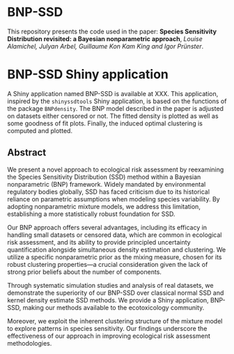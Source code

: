 # BNP-SSD
This repository presents the code used in the paper: **Species Sensitivity Distribution revisited: a Bayesian nonparametric approach**, *Louise Alamichel, Julyan Arbel, Guillaume Kon Kam King
and Igor Prünster*. 

# BNP-SSD Shiny application
A Shiny application named BNP-SSD is available at XXX. 
This application, inspired by the `shinyssdtools` Shiny application, is based on the functions of the package `BNPdensity`. 
The BNP model described in the paper is adjusted on datasets either censored or not. The fitted density is plotted as well as some goodness of fit plots. Finally, the induced optimal clustering is computed and plotted.

## Abstract
We present a novel approach to ecological risk assessment by reexamining the Species Sensitivity Distribution (SSD) method within a Bayesian nonparametric (BNP) framework. Widely mandated by environmental regulatory bodies globally, SSD has faced criticism due to its historical reliance on parametric assumptions when modeling species variability. By adopting nonparametric mixture models, we address this limitation, establishing a more statistically robust foundation for SSD. 

Our BNP approach offers several advantages, including its efficacy in handling small datasets or censored data, which are common in ecological risk assessment, and its ability to provide principled uncertainty quantification alongside simultaneous density estimation and clustering. We utilize a specific nonparametric prior as the mixing measure, chosen for its robust clustering properties—a crucial consideration given the lack of strong prior beliefs about the number of components. 

Through systematic simulation studies and analysis of real datasets, we demonstrate the superiority of our BNP-SSD over classical normal SSD and kernel density estimate SSD methods. We provide a Shiny application, BNP-SSD, making our methods available to the ecotoxicology community. 

Moreover, we exploit the inherent clustering structure of the mixture model to explore patterns in species sensitivity. Our findings underscore the effectiveness of our approach in improving ecological risk assessment methodologies.
